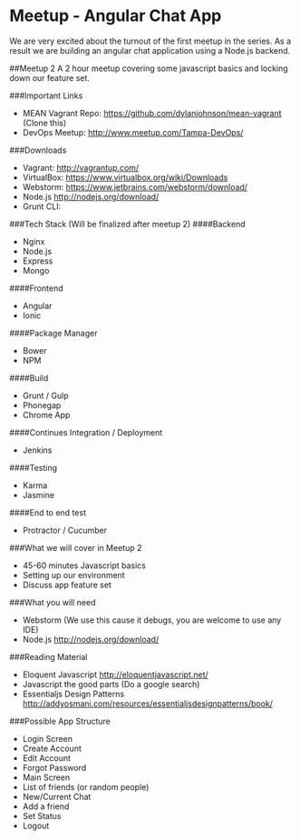 Meetup - Angular Chat App
=======================

We are very excited about the turnout of the first meetup in the series. As a result we are building an angular chat application using a Node.js backend.

##Meetup 2
A 2 hour meetup covering some javascript basics and locking down our feature set.

###Important Links
- MEAN Vagrant Repo: https://github.com/dylanjohnson/mean-vagrant (Clone this)
- DevOps Meetup: http://www.meetup.com/Tampa-DevOps/

###Downloads
- Vagrant: http://vagrantup.com/
- VirtualBox: https://www.virtualbox.org/wiki/Downloads
- Webstorm: https://www.jetbrains.com/webstorm/download/
- Node.js http://nodejs.org/download/
 - Grunt CLI:


###Tech Stack (Will be finalized after meetup 2)
####Backend
- Nginx
- Node.js
 - Express
 - Mongo

####Frontend
- Angular
 - Ionic

####Package Manager
- Bower
- NPM

####Build
- Grunt / Gulp
- Phonegap
- Chrome App

####Continues Integration / Deployment
- Jenkins

####Testing
- Karma
- Jasmine

####End to end test
- Protractor / Cucumber


###What we will cover in Meetup 2
- 45-60 minutes Javascript basics
- Setting up our environment
- Discuss app feature set

###What you will need
- Webstorm (We use this cause it debugs, you are welcome to use any IDE)
- Node.js http://nodejs.org/download/

###Reading Material
- Eloquent Javascript http://eloquentjavascript.net/
- Javascript the good parts (Do a google search)
- Essentialjs Design Patterns http://addyosmani.com/resources/essentialjsdesignpatterns/book/

###Possible App Structure
- Login Screen
- Create Account
- Edit Account
- Forgot Password
- Main Screen
 - List of friends (or random people)
 - New/Current Chat
 - Add a friend
 - Set Status
- Logout



